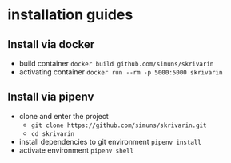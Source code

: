 


# installation guides
## Install via docker

* build container `docker build github.com/simuns/skrivarin`
* activating container `docker run --rm -p 5000:5000 skrivarin`

## Install via pipenv

* clone and enter the project 
    * `git clone https://github.com/simuns/skrivarin.git`
    * `cd skrivarin`
* install dependencies to git environment `pipenv install`
* activate environment `pipenv shell`
